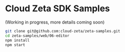 # Cloud Zeta SDK Samples

(Working in progress, more details coming soon)

```bash
git clone git@github.com:cloud-zeta/zeta-samples.git
cd zeta-samples/web/06-editor
npm install
npm start
```